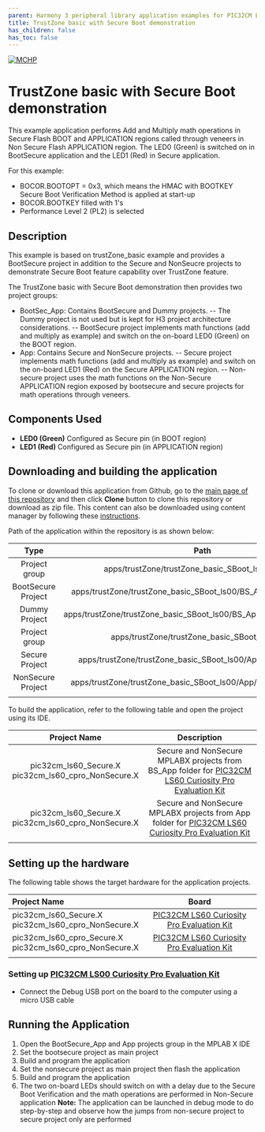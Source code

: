 ```yaml
---
parent: Harmony 3 peripheral library application examples for PIC32CM LE00/LS00/LS60 family
title: TrustZone basic with Secure Boot demonstration 
has_children: false
has_toc: false
---
```


[![MCHP](https://www.microchip.com/ResourcePackages/Microchip/assets/dist/images/logo.png)](https://www.microchip.com)

# TrustZone basic with Secure Boot demonstration

This example application performs Add and Multiply math operations in Secure Flash BOOT and APPLICATION regions called through veneers in Non Secure Flash APPLICATION region. The LED0 (Green) is switched on in BootSecure application and the LED1 (Red) in Secure application.

For this example:
- BOCOR.BOOTOPT = 0x3, which means the HMAC with BOOTKEY Secure Boot Verification Method is applied at start-up
- BOCOR.BOOTKEY filled with 1's
- Performance Level 2 (PL2) is selected

## Description
 
This example is based on trustZone_basic example and provides a BootSecure project in addition to the Secure and NonSeucre projects 
to demonstrate Secure Boot feature capability over TrustZone feature.

The TrustZone basic with Secure Boot demonstration then provides two project groups:
- BootSec_App: Contains BootSecure and Dummy projects.
-- The Dummy project is not used but is kept for H3 project architecture considerations.
-- BootSecure project implements math functions (add and multiply as example) and switch on the on-board LED0 (Green) on the BOOT region.
- App: Contains Secure and NonSecure projects.
-- Secure project implements math functions (add and multiply as example) and switch on the on-board LED1 (Red) on the Secure APPLICATION region.
-- Non-secure project uses the math functions on the Non-Secure APPLICATION region exposed by bootsecure and secure projects for math operations through veneers.

## Components Used

- **LED0 (Green)** Configured as Secure pin (in BOOT region)
- **LED1 (Red)** Configured as Secure pin (in APPLICATION region)

## Downloading and building the application

To clone or download this application from Github, go to the [main page of this repository](https://github.com/Microchip-MPLAB-Harmony/csp_apps_pic32cm_le_ls) and then click **Clone** button to clone this repository or download as zip file.
This content can also be downloaded using content manager by following these [instructions](https://github.com/Microchip-MPLAB-Harmony/contentmanager/wiki).

Path of the application within the repository is as shown below:

| Type        | Path                         |
|:-----------:|:----------------------------:|
| Project group | apps/trustZone/trustZone_basic_SBoot_ls00/BS_App |
|BootSecure Project|  apps/trustZone/trustZone_basic_SBoot_ls00/BS_App/Secure/firmware |
|Dummy Project|  apps/trustZone/trustZone_basic_SBoot_ls00/BS_App/NonSecure/firmware |
| Project group | apps/trustZone/trustZone_basic_SBoot_ls00/App |
|Secure Project|  apps/trustZone/trustZone_basic_SBoot_ls00/App/Secure/firmware |
|NonSecure Project|  apps/trustZone/trustZone_basic_SBoot_ls00/App/NonSecure/firmware |
||||

To build the application, refer to the following table and open the project using its IDE.

| Project Name      | Description                                    |
| :-----------------: | :----------------------------------------------: |
| pic32cm_ls60_Secure.X <br> pic32cm_ls60_cpro_NonSecure.X <br> | Secure and NonSecure MPLABX projects from BS_App folder for [PIC32CM LS60 Curiosity Pro Evaluation Kit]() |
| pic32cm_ls60_Secure.X <br> pic32cm_ls60_cpro_NonSecure.X <br> | Secure and NonSecure MPLABX projects from App folder for [PIC32CM LS60 Curiosity Pro Evaluation Kit]() |
|||

## Setting up the hardware

The following table shows the target hardware for the application projects.

| Project Name| Board|
|:---------|:---------:|
| pic32cm_ls60_Secure.X <br> pic32cm_ls60_cpro_NonSecure.X <br> | [PIC32CM LS60 Curiosity Pro Evaluation Kit]() |
| pic32cm_ls60_cpro_Secure.X <br> pic32cm_ls60_cpro_NonSecure.X | [PIC32CM LS60 Curiosity Pro Evaluation Kit]() |
|||

### Setting up [PIC32CM LS00 Curiosity Pro Evaluation Kit]()

- Connect the Debug USB port on the board to the computer using a micro USB cable

## Running the Application

1. Open the BootSecure_App and App projects group in the MPLAB X IDE
2. Set the bootsecure project as main project
3. Build and program the application
4. Set the nonsecure project as main project then flash the application
2. Build and program the application
3. The two on-board LEDs should switch on with a delay due to the Secure Boot Verification and the math operations are performed in Non-Secure application
**Note:** The application can be launched in debug mode to do step-by-step and observe how the jumps from non-secure project to secure project only are performed